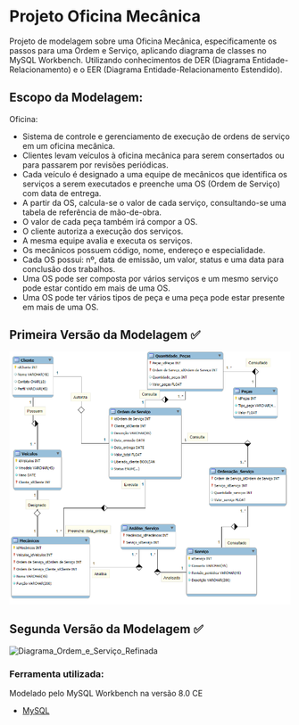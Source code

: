 # Projeto Oficina Mecânica
Projeto de modelagem sobre uma Oficina Mecânica, especificamente os passos para uma Ordem e Serviço, aplicando diagrama de classes no MySQL Workbench. Utilizando conhecimentos de DER (Diagrama Entidade-Relacionamento) e o EER (Diagrama Entidade-Relacionamento Estendido).

## Escopo da Modelagem:

Oficina:
- Sistema de controle e gerenciamento de execução de ordens de serviço em um oficina mecânica.
- Clientes levam veículos à oficina mecânica para serem consertados ou para passarem por revisões periódicas.
- Cada veículo é designado a uma equipe de mecânicos que identifica os serviços a serem executados e preenche uma OS (Ordem de Serviço) com data de entrega.
- A partir da OS, calcula-se o valor de cada serviço, consultando-se uma tabela de referência de mão-de-obra.
- O valor de cada peça também irá compor a OS.
- O cliente autoriza a execução dos serviços.
- A mesma equipe avalia e executa os serviços.
- Os mecânicos possuem código, nome, endereço e especialidade.
- Cada OS possui: nº, data de emissão, um valor, status e uma data para conclusão dos trabalhos.
- Uma OS pode ser composta por vários serviços e um mesmo serviço pode estar contido em mais de uma OS.
- Uma OS pode ter vários tipos de peça e uma peça pode estar presente em mais de uma OS.

## Primeira Versão da Modelagem ✅

![Diagrama_Inicial_Ordem_e_Serviço](./img/Ordem_de_Serviço_Mecânica.png)


## Segunda Versão da Modelagem ✅

![Diagrama_Ordem_e_Serviço_Refinada](./img/OS_Mecânica_Refinada.png)

### Ferramenta utilizada:

Modelado pelo MySQL Workbench na versão 8.0 CE
* [MySQL](https://www.mysql.com/)